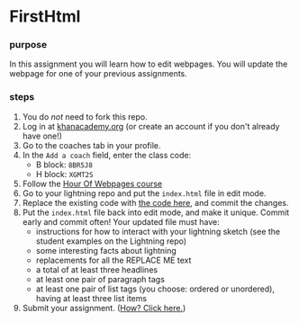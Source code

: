 # FirstHtml
### purpose
In this assignment you will learn how to edit webpages. You will update the webpage for one of your previous assignments.
### steps
1. You do _not_ need to fork this repo.
1. Log in at [khanacademy.org](https://www.khanacademy.org) (or create an account if you don't already have one!)
1. Go to the coaches tab in your profile.
1. In the `Add a coach` field, enter the class code:
   - B block: `8BR5J8`
   - H block: `XGMT2S`
1. Follow the [Hour Of Webpages course](https://lol.khanacademy.org/computing/hour-of-code/hour-of-html/v/making-webpages-intro)
1. Go to your lightning repo and put the `index.html` file in edit mode.
1. Replace the existing code with [the code here](https://raw.githubusercontent.com/WoodstockCS/Lightning/gh-pages/index.html), and commit the changes.
1. Put the `index.html` file back into edit mode, and make it unique. Commit early and commit often! Your updated file must have:
   - instructions for how to interact with your lightning sketch (see the student examples on the Lightning repo)
   - some interesting facts about lightning
   - replacements for all the REPLACE ME text 
   - a total of at least three headlines
   - at least one pair of paragraph tags
   - at least one pair of list tags (you choose: ordered or unordered), having at least three list items
1. Submit your assignment. ([How? Click here.](https://woodstockcs.github.io/HowToSubmit))
